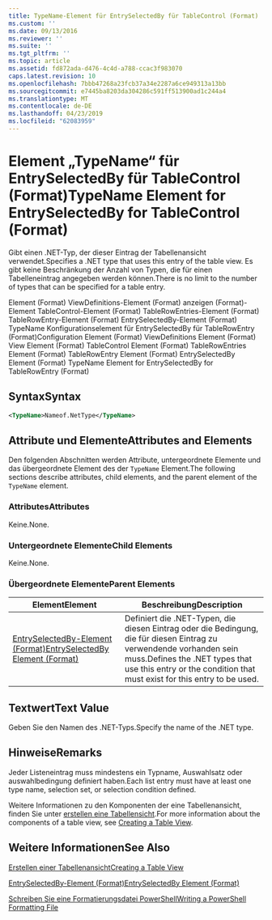 ```yaml
---
title: TypeName-Element für EntrySelectedBy für TableControl (Format) | Microsoft-Dokumentation
ms.custom: ''
ms.date: 09/13/2016
ms.reviewer: ''
ms.suite: ''
ms.tgt_pltfrm: ''
ms.topic: article
ms.assetid: fd872ada-d476-4c4d-a788-ccac3f983070
caps.latest.revision: 10
ms.openlocfilehash: 7bbb47268a23fcb37a34e2287a6ce949313a13bb
ms.sourcegitcommit: e7445ba8203da304286c591ff513900ad1c244a4
ms.translationtype: MT
ms.contentlocale: de-DE
ms.lasthandoff: 04/23/2019
ms.locfileid: "62083959"
---
```

# <a name="typename-element-for-entryselectedby-for-tablecontrol-format"></a><span data-ttu-id="f1f98-102">Element „TypeName“ für EntrySelectedBy für TableControl (Format)</span><span class="sxs-lookup"><span data-stu-id="f1f98-102">TypeName Element for EntrySelectedBy for TableControl (Format)</span></span>

<span data-ttu-id="f1f98-103">Gibt einen .NET-Typ, der dieser Eintrag der Tabellenansicht verwendet.</span><span class="sxs-lookup"><span data-stu-id="f1f98-103">Specifies a .NET type that uses this entry of the table view.</span></span> <span data-ttu-id="f1f98-104">Es gibt keine Beschränkung der Anzahl von Typen, die für einen Tabelleneintrag angegeben werden können.</span><span class="sxs-lookup"><span data-stu-id="f1f98-104">There is no limit to the number of types that can be specified for a table entry.</span></span>

<span data-ttu-id="f1f98-105">Element (Format) ViewDefinitions-Element (Format) anzeigen (Format)-Element TableControl-Element (Format) TableRowEntries-Element (Format) TableRowEntry-Element (Format) EntrySelectedBy-Element (Format) TypeName Konfigurationselement für EntrySelectedBy für TableRowEntry (Format)</span><span class="sxs-lookup"><span data-stu-id="f1f98-105">Configuration Element (Format) ViewDefinitions Element (Format) View Element (Format) TableControl Element (Format) TableRowEntries Element (Format) TableRowEntry Element (Format) EntrySelectedBy Element (Format) TypeName Element for EntrySelectedBy for TableRowEntry (Format)</span></span>

## <a name="syntax"></a><span data-ttu-id="f1f98-106">Syntax</span><span class="sxs-lookup"><span data-stu-id="f1f98-106">Syntax</span></span>

```xml
<TypeName>Nameof.NetType</TypeName>
```

## <a name="attributes-and-elements"></a><span data-ttu-id="f1f98-107">Attribute und Elemente</span><span class="sxs-lookup"><span data-stu-id="f1f98-107">Attributes and Elements</span></span>

<span data-ttu-id="f1f98-108">Den folgenden Abschnitten werden Attribute, untergeordnete Elemente und das übergeordnete Element des der `TypeName` Element.</span><span class="sxs-lookup"><span data-stu-id="f1f98-108">The following sections describe attributes, child elements, and the parent element of the `TypeName` element.</span></span>

### <a name="attributes"></a><span data-ttu-id="f1f98-109">Attributes</span><span class="sxs-lookup"><span data-stu-id="f1f98-109">Attributes</span></span>

<span data-ttu-id="f1f98-110">Keine.</span><span class="sxs-lookup"><span data-stu-id="f1f98-110">None.</span></span>

### <a name="child-elements"></a><span data-ttu-id="f1f98-111">Untergeordnete Elemente</span><span class="sxs-lookup"><span data-stu-id="f1f98-111">Child Elements</span></span>

<span data-ttu-id="f1f98-112">Keine.</span><span class="sxs-lookup"><span data-stu-id="f1f98-112">None.</span></span>

### <a name="parent-elements"></a><span data-ttu-id="f1f98-113">Übergeordnete Elemente</span><span class="sxs-lookup"><span data-stu-id="f1f98-113">Parent Elements</span></span>

|<span data-ttu-id="f1f98-114">Element</span><span class="sxs-lookup"><span data-stu-id="f1f98-114">Element</span></span>|<span data-ttu-id="f1f98-115">Beschreibung</span><span class="sxs-lookup"><span data-stu-id="f1f98-115">Description</span></span>|
|-------------|-----------------|
|[<span data-ttu-id="f1f98-116">EntrySelectedBy-Element (Format)</span><span class="sxs-lookup"><span data-stu-id="f1f98-116">EntrySelectedBy Element (Format)</span></span>](./entryselectedby-element-for-tablerowentry-for-tablecontrol-format.md)|<span data-ttu-id="f1f98-117">Definiert die .NET-Typen, die diesen Eintrag oder die Bedingung, die für diesen Eintrag zu verwendende vorhanden sein muss.</span><span class="sxs-lookup"><span data-stu-id="f1f98-117">Defines the .NET types that use this entry or the condition that must exist for this entry to be used.</span></span>|

## <a name="text-value"></a><span data-ttu-id="f1f98-118">Textwert</span><span class="sxs-lookup"><span data-stu-id="f1f98-118">Text Value</span></span>

<span data-ttu-id="f1f98-119">Geben Sie den Namen des .NET-Typs.</span><span class="sxs-lookup"><span data-stu-id="f1f98-119">Specify the name of the .NET type.</span></span>

## <a name="remarks"></a><span data-ttu-id="f1f98-120">Hinweise</span><span class="sxs-lookup"><span data-stu-id="f1f98-120">Remarks</span></span>

<span data-ttu-id="f1f98-121">Jeder Listeneintrag muss mindestens ein Typname, Auswahlsatz oder auswahlbedingung definiert haben.</span><span class="sxs-lookup"><span data-stu-id="f1f98-121">Each list entry must have at least one type name, selection set, or selection condition defined.</span></span>

<span data-ttu-id="f1f98-122">Weitere Informationen zu den Komponenten der eine Tabellenansicht, finden Sie unter [erstellen eine Tabellensicht](./creating-a-table-view.md).</span><span class="sxs-lookup"><span data-stu-id="f1f98-122">For more information about the components of a table view, see [Creating a Table View](./creating-a-table-view.md).</span></span>

## <a name="see-also"></a><span data-ttu-id="f1f98-123">Weitere Informationen</span><span class="sxs-lookup"><span data-stu-id="f1f98-123">See Also</span></span>

[<span data-ttu-id="f1f98-124">Erstellen einer Tabellenansicht</span><span class="sxs-lookup"><span data-stu-id="f1f98-124">Creating a Table View</span></span>](./creating-a-table-view.md)

[<span data-ttu-id="f1f98-125">EntrySelectedBy-Element (Format)</span><span class="sxs-lookup"><span data-stu-id="f1f98-125">EntrySelectedBy Element (Format)</span></span>](./entryselectedby-element-for-tablerowentry-for-tablecontrol-format.md)

[<span data-ttu-id="f1f98-126">Schreiben Sie eine Formatierungsdatei PowerShell</span><span class="sxs-lookup"><span data-stu-id="f1f98-126">Writing a PowerShell Formatting File</span></span>](./writing-a-powershell-formatting-file.md)
